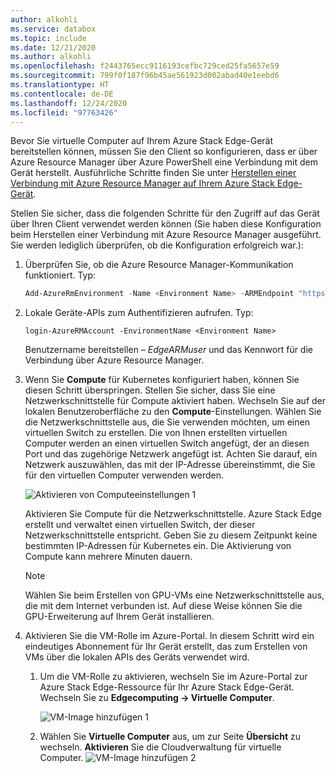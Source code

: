 ```yaml
---
author: alkohli
ms.service: databox
ms.topic: include
ms.date: 12/21/2020
ms.author: alkohli
ms.openlocfilehash: f2443765ecc9116193cefbc729ced25fa5657e59
ms.sourcegitcommit: 799f0f187f96b45ae561923d002abad40e1eebd6
ms.translationtype: HT
ms.contentlocale: de-DE
ms.lasthandoff: 12/24/2020
ms.locfileid: "97763426"
---
```

Bevor Sie virtuelle Computer auf Ihrem Azure Stack Edge-Gerät bereitstellen können, müssen Sie den Client so konfigurieren, dass er über Azure Resource Manager über Azure PowerShell eine Verbindung mit dem Gerät herstellt. Ausführliche Schritte finden Sie unter [Herstellen einer Verbindung mit Azure Resource Manager auf Ihrem Azure Stack Edge-Gerät](../articles/databox-online/azure-stack-edge-j-series-connect-resource-manager.md).


Stellen Sie sicher, dass die folgenden Schritte für den Zugriff auf das Gerät über Ihren Client verwendet werden können (Sie haben diese Konfiguration beim Herstellen einer Verbindung mit Azure Resource Manager ausgeführt. Sie werden lediglich überprüfen, ob die Konfiguration erfolgreich war.): 

1. Überprüfen Sie, ob die Azure Resource Manager-Kommunikation funktioniert. Typ:     

    ```powershell
    Add-AzureRmEnvironment -Name <Environment Name> -ARMEndpoint "https://management.<appliance name>.<DNSDomain>"
    ```

1. Lokale Geräte-APIs zum Authentifizieren aufrufen. Typ: 

    `login-AzureRMAccount -EnvironmentName <Environment Name>`

    Benutzername bereitstellen – *EdgeARMuser* und das Kennwort für die Verbindung über Azure Resource Manager.

1. Wenn Sie **Compute** für Kubernetes konfiguriert haben, können Sie diesen Schritt überspringen. Stellen Sie sicher, dass Sie eine Netzwerkschnittstelle für Compute aktiviert haben. Wechseln Sie auf der lokalen Benutzeroberfläche zu den **Compute**-Einstellungen. Wählen Sie die Netzwerkschnittstelle aus, die Sie verwenden möchten, um einen virtuellen Switch zu erstellen. Die von Ihnen erstellten virtuellen Computer werden an einen virtuellen Switch angefügt, der an diesen Port und das zugehörige Netzwerk angefügt ist. Achten Sie darauf, ein Netzwerk auszuwählen, das mit der IP-Adresse übereinstimmt, die Sie für den virtuellen Computer verwenden werden.  

    ![Aktivieren von Computeeinstellungen 1](../articles/databox-online/media/azure-stack-edge-gpu-deploy-virtual-machine-templates/enable-compute-setting.png)

    Aktivieren Sie Compute für die Netzwerkschnittstelle. Azure Stack Edge erstellt und verwaltet einen virtuellen Switch, der dieser Netzwerkschnittstelle entspricht. Geben Sie zu diesem Zeitpunkt keine bestimmten IP-Adressen für Kubernetes ein. Die Aktivierung von Compute kann mehrere Minuten dauern.

    > [!NOTE]
    > Wählen Sie beim Erstellen von GPU-VMs eine Netzwerkschnittstelle aus, die mit dem Internet verbunden ist. Auf diese Weise können Sie die GPU-Erweiterung auf Ihrem Gerät installieren.


1. Aktivieren Sie die VM-Rolle im Azure-Portal. In diesem Schritt wird ein eindeutiges Abonnement für Ihr Gerät erstellt, das zum Erstellen von VMs über die lokalen APIs des Geräts verwendet wird. 

    1. Um die VM-Rolle zu aktivieren, wechseln Sie im Azure-Portal zur Azure Stack Edge-Ressource für Ihr Azure Stack Edge-Gerät. Wechseln Sie zu **Edgecomputing -> Virtuelle Computer**.

        ![VM-Image hinzufügen 1](../articles/databox-online/media/azure-stack-edge-gpu-deploy-virtual-machine-portal/add-virtual-machine-image-1.png)

    1. Wählen Sie **Virtuelle Computer** aus, um zur Seite **Übersicht** zu wechseln. **Aktivieren** Sie die Cloudverwaltung für virtuelle Computer.
        ![VM-Image hinzufügen 2](../articles/databox-online/media/azure-stack-edge-gpu-deploy-virtual-machine-portal/add-virtual-machine-image-2.png)
